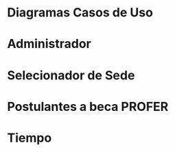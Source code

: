 # Diagramas Casos de Uso

# Administrador



# Selecionador de Sede


# Postulantes a beca PROFER


# Tiempo

